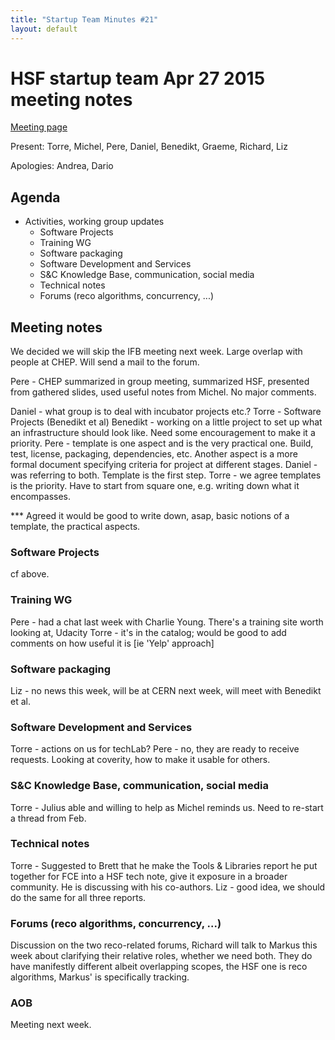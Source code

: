 ```yaml
---
title: "Startup Team Minutes #21"
layout: default
---
```

# HSF startup team Apr 27 2015 meeting notes

[Meeting page](http://hepsoftwarefoundation.org/content/hsf-startup-team-21st-meeting)

Present: Torre, Michel, Pere, Daniel, Benedikt, Graeme, Richard, Liz

Apologies: Andrea, Dario

## Agenda

- Activities, working group updates
    - Software Projects
    - Training WG
    - Software packaging
    - Software Development and Services
    - S&C Knowledge Base, communication, social media
    - Technical notes
    - Forums (reco algorithms, concurrency, ...)

## Meeting notes

We decided we will skip the IFB meeting next week. Large overlap with people at CHEP. Will send a mail to the forum.

Pere - CHEP summarized in group meeting, summarized HSF, presented from gathered slides, used useful notes from Michel. No major comments.

Daniel - what group is to deal with incubator projects etc.?
Torre - Software Projects (Benedikt et al)
Benedikt - working on a little project to set up what an infrastructure should look like. Need some encouragement to make it a priority.
Pere - template is one aspect and is the very practical one. Build, test, license, packaging, dependencies, etc.
Another aspect is a more formal document specifying criteria for project at different stages.
Daniel - was referring to both. Template is the first step.
Torre - we agree templates is the priority. Have to start from square one, e.g. writing down what it encompasses.

*** Agreed it would be good to write down, asap, basic notions of a template, the practical aspects.

### Software Projects

cf above.

### Training WG

Pere - had a chat last week with Charlie Young. There's a training site worth looking at, Udacity
Torre - it's in the catalog; would be good to add comments on how useful it is [ie 'Yelp' approach]

### Software packaging

Liz - no news this week, will be at CERN next week, will meet with Benedikt et al.

### Software Development and Services

Torre - actions on us for techLab?
Pere - no, they are ready to receive requests.
Looking at coverity, how to make it usable for others.

### S&C Knowledge Base, communication, social media

Torre - Julius able and willing to help as Michel reminds us. Need to re-start a thread from Feb.

### Technical notes

Torre - Suggested to Brett that he make the Tools & Libraries report he put together for FCE into a HSF tech note, give it exposure in a broader community. He is discussing with his co-authors.
Liz - good idea, we should do the same for all three reports.

### Forums (reco algorithms, concurrency, ...)

Discussion on the two reco-related forums, Richard will talk to Markus this week about clarifying their relative roles, whether we need both. They do have manifestly different albeit overlapping scopes, the HSF one is reco algorithms, Markus' is specifically tracking.

### AOB

Meeting next week.
